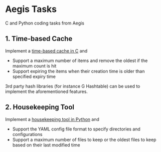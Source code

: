 # Aegis Tasks

C and Python coding tasks from Aegis

## 1. Time-based Cache

Implement a [time-based cache in C](./time-cache/README.md) and
- Support a maximum number of items and remove the oldest if the maximum count 
  is hit
- Support expiring the items when their creation time is older than specified 
  expiry time

3rd party hash libraries (for instance G Hashtable) can be used to implement the
aforementioned features.

## 2. Housekeeping Tool

Implement a [housekeeping tool in Python](./housekeeper/README.md) and
- Support the YAML config file format to specify directories and configurations
- Support a maximum number of files to keep or the oldest files to keep based on 
  their last modified time
